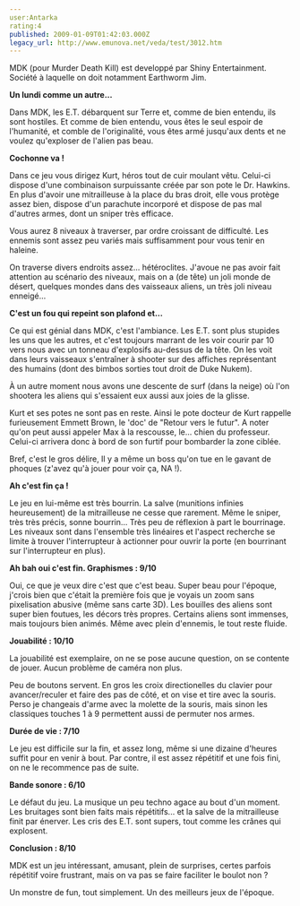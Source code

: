 ```yaml
---
user:Antarka
rating:4
published: 2009-01-09T01:42:03.000Z
legacy_url: http://www.emunova.net/veda/test/3012.htm
---
```

MDK (pour Murder Death Kill) est developpé par Shiny Entertainment. Société à laquelle on doit notamment Earthworm Jim.  

  

**Un lundi comme un autre...**  

  

Dans MDK, les E.T. débarquent sur Terre et, comme de bien entendu, ils sont hostiles. Et comme de bien entendu, vous êtes le seul espoir de l'humanité, et comble de l'originalité, vous êtes armé jusqu'aux dents et ne voulez qu'exploser de l'alien pas beau.  

  

**Cochonne va !**  

  

Dans ce jeu vous dirigez Kurt, héros tout de cuir moulant vêtu. Celui-ci dispose d'une combinaison surpuissante créée par son pote le Dr. Hawkins. En plus d'avoir une mitrailleuse à la place du bras droit, elle vous protège assez bien, dispose d'un parachute incorporé et dispose de pas mal d'autres armes, dont un sniper très efficace.  

  

Vous aurez 8 niveaux à traverser, par ordre croissant de difficulté. Les ennemis sont assez peu variés mais suffisamment pour vous tenir en haleine.  

  

On traverse divers endroits assez... hétéroclites. J'avoue ne pas avoir fait attention au scénario des niveaux, mais on a (de tête) un joli monde de désert, quelques mondes dans des vaisseaux aliens, un très joli niveau enneigé...  

  

**C'est un fou qui repeint son plafond et...**  

  

Ce qui est génial dans MDK, c'est l'ambiance. Les E.T. sont plus stupides les uns que les autres, et c'est toujours marrant de les voir courir par 10 vers nous avec un tonneau d'explosifs au-dessus de la tête. On les voit dans leurs vaisseaux s'entraîner à shooter sur des affiches représentant des humains (dont des bimbos sorties tout droit de Duke Nukem).  

  

À un autre moment nous avons une descente de surf (dans la neige) où l'on shootera les aliens qui s'essaient eux aussi aux joies de la glisse.  

  

Kurt et ses potes ne sont pas en reste. Ainsi le pote docteur de Kurt rappelle furieusement Emmett Brown, le 'doc' de "Retour vers le futur". A noter qu'on peut aussi appeler Max à la rescousse, le... chien du professeur. Celui-ci arrivera donc à bord de son furtif pour bombarder la zone ciblée.  

  

Bref, c'est le gros délire, Il y a même un boss qu'on tue en le gavant de phoques (z'avez qu'à jouer pour voir ça, NA !).  

  

**Ah c'est fin ça !**  

  

Le jeu en lui-même est très bourrin. La salve (munitions infinies heureusement) de la mitrailleuse ne cesse que rarement. Même le sniper, très très précis, sonne bourrin... Très peu de réflexion à part le bourrinage. Les niveaux sont dans l'ensemble très linéaires et l'aspect recherche se limite à trouver l'interrupteur à actionner pour ouvrir la porte (en bourrinant sur l'interrupteur en plus).  

  

**Ah bah oui c'est fin. Graphismes : 9/10**  

  

Oui, ce que je veux dire c'est que c'est beau. Super beau pour l'époque, j'crois bien que c'était la première fois que je voyais un zoom sans pixelisation abusive (même sans carte 3D). Les bouilles des aliens sont super bien foutues, les décors très propres. Certains aliens sont immenses, mais toujours bien animés. Même avec plein d'ennemis, le tout reste fluide.  

  

**Jouabilité : 10/10**  

  

La jouabilité est exemplaire, on ne se pose aucune question, on se contente de jouer. Aucun problème de caméra non plus.   

  

Peu de boutons servent. En gros les croix directionelles du clavier pour avancer/reculer et faire des pas de côté, et on vise et tire avec la souris. Perso je changeais d'arme avec la molette de la souris, mais sinon les classiques touches 1 à 9 permettent aussi de permuter nos armes.  

  

**Durée de vie : 7/10**  

  

Le jeu est difficile sur la fin, et assez long, même si une dizaine d'heures suffit pour en venir à bout. Par contre, il est assez répétitif et une fois fini, on ne le recommence pas de suite.  

  

**Bande sonore : 6/10**  

  

Le défaut du jeu. La musique un peu techno agace au bout d'un moment. Les bruitages sont bien faits mais répétitifs... et la salve de la mitrailleuse finit par énerver. Les cris des E.T. sont supers, tout comme les crânes qui explosent.  

  

**Conclusion : 8/10**  

  

MDK est un jeu intéressant, amusant, plein de surprises, certes parfois répétitif voire frustrant, mais on va pas se faire faciliter le boulot non ?  

  

Un monstre de fun, tout simplement. Un des meilleurs jeux de l'époque.